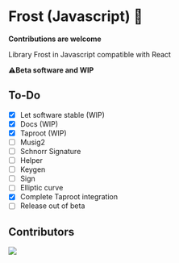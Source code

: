 # Frost (Javascript) 🔑

**Contributions are welcome**

Library Frost in Javascript compatible with React

⚠️**Beta software and WIP**

## To-Do

- [x] Let software stable (WIP)
- [x] Docs (WIP)
- [x] Taproot (WIP)
- [ ] Musig2
- [ ] Schnorr Signature
- [ ] Helper
- [ ] Keygen
- [ ] Sign
- [ ] Elliptic curve
- [x] Complete Taproot integration
- [ ] Release out of beta

## Contributors

<a align="center" href="https://github.com/FrostDevKit/javascript-frost/graphs/contributors">
  <img src="https://contrib.rocks/image?repo=FrostDevKit/javascript-frost" />
</a>
